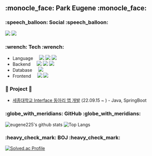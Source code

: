 
<h2><b>:monocle_face: Park Eugene :monocle_face:</b></h2>


<h3>:speech_balloon: <b>Social</b> :speech_balloon:</h3>

<a href="https://hits.seeyoufarm.com"><img src="https://hits.seeyoufarm.com/api/count/incr/badge.svg?url=https%3A%2F%2Fgithub.com%2Feugene225&count_bg=%23FF8A00&title_bg=%23000000&icon=github.svg&icon_color=%23FFA74A&title=GitHub&edge_flat=false"/></a>
<a href="https://www.instagram.com/kong_eugene225/"><img src="https://img.shields.io/badge/INSTAGRAM-E4405F?style=flat-square&logo=Instagram&logoColor=black"/></a>
<!-- <a href="https://bogleboglecoding.tistory.com/"><img src="https://img.shields.io/badge/DEV_LOG-09B3AF?style=flat-square&logo=Storyblok&logoColor=white"/></a> -->



<h3>:wrench: <b>Tech</b> :wrench:</h3>

* Language &nbsp; &nbsp; <img src="https://img.shields.io/badge/JAVA-007396?style=for-the-badge&logo=java&logoColor=white"> <img src="https://img.shields.io/badge/c-%2300599C.svg?style=for-the-badge&logo=c&logoColor=white"> <img src="https://img.shields.io/badge/c++-00599C?style=for-the-badge&logo=C%2B%2B&logoColor=white"> <br>
* Backend &nbsp; &nbsp; <img src="https://img.shields.io/badge/spring-6DB33F?style=for-the-badge&logo=spring&logoColor=white"> <img src="https://img.shields.io/badge/spring boot-6DB33F?style=for-the-badge&logo=spring boot&logoColor=white"> <img src="https://img.shields.io/badge/AWS-%23FF9900.svg?style=for-the-badge&logo=amazon-aws&logoColor=white"> <br>
* Database &nbsp; &nbsp; <img src="https://img.shields.io/badge/mysql-4479A1?style=for-the-badge&logo=mysql&logoColor=white"> <br>
* Frontend &nbsp; &nbsp; <img src="https://img.shields.io/badge/html-E34F26?style=for-the-badge&logo=html5&logoColor=white"> <img src="https://img.shields.io/badge/Thymeleaf-%23005C0F.svg?style=for-the-badge&logo=Thymeleaf&logoColor=white">



<h3>📢 <b>Project</b> 📢</h3>

* [세종대학교 Interface 동아리 앱 개발][1] (22.09.15 ~ ) - Java, SpringBoot
  
[1]:https://github.com/Interface-Co-Ltd/Interface-Server.git

 
 
<h3>:globe_with_meridians: <b>GitHub</b> :globe_with_meridians:</h3>

![eugene225's github stats](https://github-readme-stats.vercel.app/api?username=eugene225&show_icons=true&theme=tokyonight)
![Top Langs](https://github-readme-stats.vercel.app/api/top-langs/?username=eugene225&layout=compact&theme=tokyonight)



<h3>:heavy_check_mark: <b>BOJ</b> :heavy_check_mark:</h3>

[![Solved.ac Profile](http://mazassumnida.wtf/api/generate_badge?boj=zenia0225)](https://solved.ac/zenia0225)


<!---
eugene225/eugene225 is a ✨ special ✨ repository because its `README.md` (this file) appears on your GitHub profile.
You can click the Preview link to take a look at your changes.
--->
